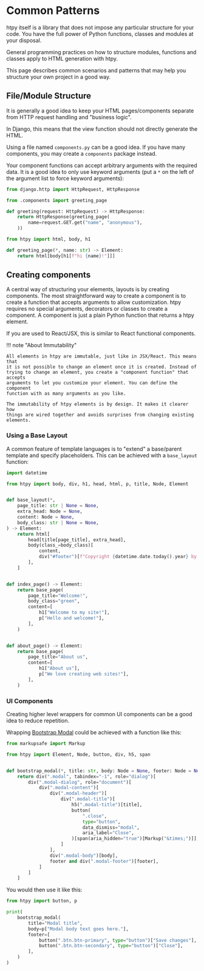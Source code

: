 # Common Patterns

htpy itself is a library that does not impose any particular structure for your
code. You have the full power of Python
functions, classes and modules at your disposal.

General programming practices on how to structure modules, functions and classes apply to HTML generation with htpy.

This page describes common scenarios and patterns that may help you structure
your own project in a good way.

## File/Module Structure

It is generally a good idea to keep your HTML pages/components separate from HTTP request handling and "business logic".

In Django, this means that the view function should not directly generate the
HTML.

Using a file named `components.py` can be a good idea. If you have many
components, you may create a `components` package instead.

Your component functions can accept arbitrary arguments with the required data.
It is a good idea to only use keyword arguments (put a `*` on the left of the argument list
to force keyword arguments):

```py title="views.py"
from django.http import HttpRequest, HttpResponse

from .components import greeting_page

def greeting(request: HttpRequest) -> HttpResponse:
    return HttpResponse(greeting_page(
        name=request.GET.get("name", "anonymous"),
    ))
```

```py title="components.py"
from htpy import html, body, h1

def greeting_page(*, name: str) -> Element:
    return html[body[h1[f"hi {name}!"]]]
```

## Creating components

A central way of structuring your elements, layouts is by creating components.
The most straightforward way to create a component is to create a function that
accepts arguments to allow customization. htpy requires no special arguments,
decorators or classes to create a component. A component is just a plain Python
function that returns a htpy element.

If you are used to React/JSX, this is similar to React functional components.

!!! note "About Immutability"

    All elements in htpy are immutable, just like in JSX/React. This means that
    it is not possible to change an element once it is created. Instead of
    trying to change an element, you create a "component function" that accepts
    arguments to let you customize your element. You can define the component
    function with as many arguments as you like.

    The immutability of htpy elements is by design. It makes it clearer how
    things are wired together and avoids surprises from changing existing
    elements.

### Using a Base Layout

A common feature of template languages is to "extend" a base/parent template and specify placeholders. This can be achieved with a `base_layout` function:

```py title="components.py"
import datetime

from htpy import body, div, h1, head, html, p, title, Node, Element


def base_layout(*,
    page_title: str | None = None,
    extra_head: Node = None,
    content: Node = None,
    body_class: str | None = None,
) -> Element:
    return html[
        head[title[page_title], extra_head],
        body(class_=body_class)[
            content,
            div("#footer")[f"Copyright {datetime.date.today().year} by Foo Inc."],
        ],
    ]


def index_page() -> Element:
    return base_page(
        page_title="Welcome!",
        body_class="green",
        content=[
            h1["Welcome to my site!"],
            p["Hello and welcome!"],
        ],
    )


def about_page() -> Element:
    return base_page(
        page_title="About us",
        content=[
            h1["About us"],
            p["We love creating web sites!"],
        ],
    )

```

### UI Components

Creating higher level wrappers for common UI components can be a good idea to reduce repetition.

Wrapping [Bootstrap Modal](https://getbootstrap.com/docs/4.0/components/modal/) could be achieved with a function like this:

```py title="Creating wrapper for Bootstrap Modal"
from markupsafe import Markup

from htpy import Element, Node, button, div, h5, span


def bootstrap_modal(*, title: str, body: Node = None, footer: Node = None) -> Element:
    return div(".modal", tabindex="-1", role="dialog")[
        div(".modal-dialog", role="document")[
            div(".modal-content")[
                div(".modal-header")[
                    div(".modal-title")[
                        h5(".modal-title")[title],
                        button(
                            ".close",
                            type="button",
                            data_dismiss="modal",
                            aria_label="Close",
                        )[span(aria_hidden="true")[Markup("&times;")]],
                    ]
                ],
                div(".modal-body")[body],
                footer and div(".modal-footer")[footer],
            ]
        ]
    ]
```

You would then use it like this:

```py
from htpy import button, p

print(
    bootstrap_modal(
        title="Modal title",
        body=p["Modal body text goes here."],
        footer=[
            button(".btn.btn-primary", type="button")["Save changes"],
            button(".btn.btn-secondary", type="button")["Close"],
        ],
    )
)
```
